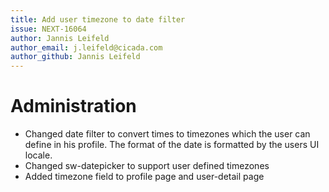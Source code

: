 ```yaml
---
title: Add user timezone to date filter
issue: NEXT-16064
author: Jannis Leifeld
author_email: j.leifeld@cicada.com 
author_github: Jannis Leifeld
---
```

# Administration
* Changed date filter to convert times to timezones which the user can define in his profile. The format of the date is formatted by the users UI locale.
* Changed sw-datepicker to support user defined timezones
* Added timezone field to profile page and user-detail page
